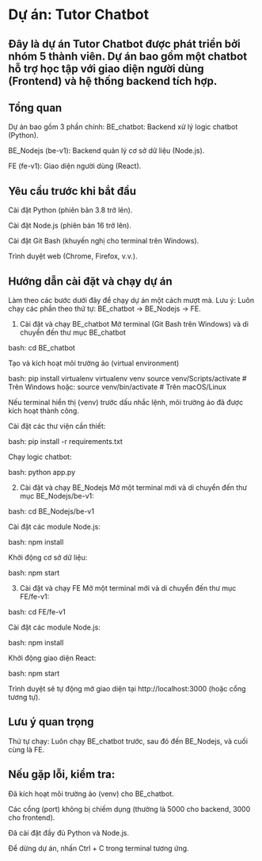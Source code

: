 # Dự án: Tutor Chatbot
## Đây là dự án Tutor Chatbot được phát triển bởi nhóm 5 thành viên. Dự án bao gồm một chatbot hỗ trợ học tập với giao diện người dùng (Frontend) và hệ thống backend tích hợp.
## Tổng quan
Dự án bao gồm 3 phần chính:
BE_chatbot: Backend xử lý logic chatbot (Python).

BE_Nodejs (be-v1): Backend quản lý cơ sở dữ liệu (Node.js).

FE (fe-v1): Giao diện người dùng (React).

## Yêu cầu trước khi bắt đầu
Cài đặt Python (phiên bản 3.8 trở lên).

Cài đặt Node.js (phiên bản 16 trở lên).

Cài đặt Git Bash (khuyến nghị cho terminal trên Windows).

Trình duyệt web (Chrome, Firefox, v.v.).

## Hướng dẫn cài đặt và chạy dự án
Làm theo các bước dưới đây để chạy dự án một cách mượt mà. Lưu ý: Luôn chạy các phần theo thứ tự: BE_chatbot → BE_Nodejs → FE.
1. Cài đặt và chạy BE_chatbot
Mở terminal (Git Bash trên Windows) và di chuyển đến thư mục BE_chatbot

bash: cd BE_chatbot

Tạo và kích hoạt môi trường ảo (virtual environment)

bash: pip install virtualenv
virtualenv venv
source venv/Scripts/activate  # Trên Windows
hoặc: source venv/bin/activate  # Trên macOS/Linux

Nếu terminal hiển thị (venv) trước dấu nhắc lệnh, môi trường ảo đã được kích hoạt thành công.

Cài đặt các thư viện cần thiết:

bash: pip install -r requirements.txt

Chạy logic chatbot:

bash: python app.py

2. Cài đặt và chạy BE_Nodejs
Mở một terminal mới và di chuyển đến thư mục BE_Nodejs/be-v1:

bash: cd BE_Nodejs/be-v1

Cài đặt các module Node.js:

bash: npm install

Khởi động cơ sở dữ liệu:

bash: npm start

3. Cài đặt và chạy FE
Mở một terminal mới và di chuyển đến thư mục FE/fe-v1:

bash: cd FE/fe-v1

Cài đặt các module Node.js:

bash: npm install

Khởi động giao diện React:

bash: npm start

Trình duyệt sẽ tự động mở giao diện tại http://localhost:3000 (hoặc cổng tương tự).

## Lưu ý quan trọng
Thứ tự chạy: Luôn chạy BE_chatbot trước, sau đó đến BE_Nodejs, và cuối cùng là FE.

## Nếu gặp lỗi, kiểm tra:
Đã kích hoạt môi trường ảo (venv) cho BE_chatbot.

Các cổng (port) không bị chiếm dụng (thường là 5000 cho backend, 3000 cho frontend).

Đã cài đặt đầy đủ Python và Node.js.

Để dừng dự án, nhấn Ctrl + C trong terminal tương ứng.

